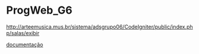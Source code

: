 # ProgWeb_G6
http://arteemusica.mus.br/sistema/adsgrupo06/CodeIgniter/public/index.php/salas/exibir    

<a href="https://docs.google.com/document/d/1GaMYWlemusNKiG3qIzdOPjFXh5foJ8ahosWgidIWPOs/edit?usp=sharing"> documentação </a>
